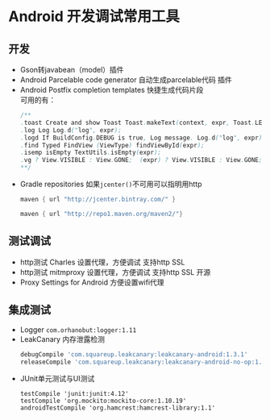 # Android 开发调试常用工具

## 开发
* Gson转javabean（model）插件
* Android Parcelable code generator 自动生成parcelable代码 插件
* Android Postfix completion templates  快捷生成代码片段  
  可用的有：  
    ```java  
    /** 
    .toast Create and show Toast Toast.makeText(context, expr, Toast.LENGTH_SHORT).show();  
    .log Log Log.d("log", expr);  
    .logd If BuildConfig.DEBUG is true, Log message. Log.d("log", expr);  
    .find Typed FindView (ViewType) findViewById(expr);  
    .isemp isEmpty TextUtils.isEmpty(expr);  
    .vg ? View.VISIBLE : View.GONE;  (expr) ? View.VISIBLE : View.GONE; 
    **/ 
    ```
* Gradle repositories 如果`jcenter()`不可用可以指明用http  
  ```gradle
  maven { url "http://jcenter.bintray.com/" }
  
  maven { url "http://repo1.maven.org/maven2/"}
  ```

## 测试调试
* http测试 Charles 设置代理，方便调试 支持http SSL
* http测试 mitmproxy 设置代理，方便调试 支持http SSL 开源
* Proxy Settings for Android 方便设置wifi代理

## 集成测试
* Logger `com.orhanobut:logger:1.11`
* LeakCanary 内存泄露检测  
  ```gradle
  debugCompile 'com.squareup.leakcanary:leakcanary-android:1.3.1'
  releaseCompile 'com.squareup.leakcanary:leakcanary-android-no-op:1.3.1'
  ```
* JUnit单元测试与UI测试  
  ```
  testCompile 'junit:junit:4.12'
  testCompile 'org.mockito:mockito-core:1.10.19'
  androidTestCompile 'org.hamcrest:hamcrest-library:1.1'
  ```
